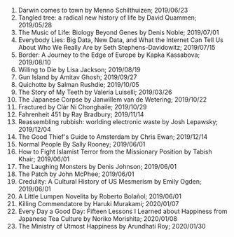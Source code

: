 
1. Darwin comes to town by Menno Schilthuizen; 2019/06/23
2. Tangled tree: a radical new history of life by David Quammen; 2019/05/28
3. The Music of Life: Biology Beyond Genes by Denis Noble; 2019/07/01 
4. Everybody Lies: Big Data, New Data, and What the Internet Can Tell Us About Who We Really Are by Seth Stephens-Davidowitz; 2019/07/15
5. Border: A Journey to the Edge of Europe by Kapka Kassabova; 2019/08/10
6. Willing to Die by Lisa Jackson; 2019/08/19
7. Gun Island by Amitav Ghosh; 2019/09/27
8. Quichotte by Salman Rushdie; 2019/10/05
9. The Story of My Teeth by Valeria Luiselli; 2019/03/26
10. The Japanese Corpse by Janwillem van de Wetering; 2019/10/22 
11. Fractured by Clár Ní Chonghaile; 2019/10/29
12. Fahrenheit 451 by Ray Bradbury; 2019/11/14 
13. Reassembling rubbish: worlding electronic waste by Josh Lepawsky; 2019/12/04
14. The Good Thief's Guide to Amsterdam by Chris Ewan; 2019/12/14
15. Normal People By Sally Rooney; 2019/06/01 
16. How to Fight Islamist Terror from the Missionary Position by Tabish Khair; 2019/06/01 
17. The Laughing Monsters by Denis Johnson; 2019/06/01 
18. The Patch by John McPhee; 2019/06/01 
19. Credulity: A Cultural History of US Mesmerism by Emily Ogden; 2019/06/01 
20. A Little Lumpen Novelita by Roberto Bolañol; 2019/06/01
21. Killing Commendatore by Haruki Murakami; 2020/01/07
22. Every Day a Good Day: Fifteen Lessons I Learned about Happiness from Japanese Tea Culture by Noriko Morishita; 2020/01/08
23. The Ministry of Utmost Happiness by Arundhati Roy; 2020/01/30

